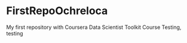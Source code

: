 # FirstRepoOchreloca
My first repository with Coursera Data Scientist Toolkit Course
Testing, testing
